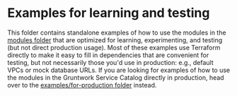 # Examples for learning and testing

This folder contains standalone examples of how to use the modules in the [modules folder](/modules) that are optimized 
for learning, experimenting, and testing (but not direct production usage). Most of these examples use Terraform 
directly to make it easy to fill in dependencies that are convenient for testing, but not necessarily those you'd use 
in production: e.g., default VPCs or mock database URLs. If you are looking for examples of how to use the modules in 
the Gruntwork Service Catalog directly in production, head over to the 
[examples/for-production folder](/examples/for-production) instead.

  